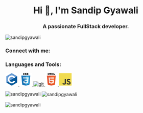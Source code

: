 <h1 align="center">Hi 👋, I'm Sandip Gyawali</h1>
<h3 align="center">A passionate FullStack developer.</h3>

<p align="left"> <img src="https://komarev.com/ghpvc/?username=sandipgyawali&label=Profile%20views&color=0e75b6&style=flat" alt="sandipgyawali" /> </p>

<h3 align="left">Connect with me:</h3>
<p align="left">
</p>

<h3 align="left">Languages and Tools:</h3>
<p align="left"> <a href="https://www.cprogramming.com/" target="_blank" rel="noreferrer"> <img src="https://raw.githubusercontent.com/devicons/devicon/master/icons/c/c-original.svg" alt="c" width="40" height="40"/> </a> <a href="https://www.w3schools.com/css/" target="_blank" rel="noreferrer"> <img src="https://raw.githubusercontent.com/devicons/devicon/master/icons/css3/css3-original-wordmark.svg" alt="css3" width="40" height="40"/> </a> <a href="https://git-scm.com/" target="_blank" rel="noreferrer"> <img src="https://www.vectorlogo.zone/logos/git-scm/git-scm-icon.svg" alt="git" width="40" height="40"/> </a> <a href="https://www.w3.org/html/" target="_blank" rel="noreferrer"> <img src="https://raw.githubusercontent.com/devicons/devicon/master/icons/html5/html5-original-wordmark.svg" alt="html5" width="40" height="40"/> </a> <a href="https://developer.mozilla.org/en-US/docs/Web/JavaScript" target="_blank" rel="noreferrer"> <img src="https://raw.githubusercontent.com/devicons/devicon/master/icons/javascript/javascript-original.svg" alt="javascript" width="40" height="40"/> </a> </p>

<p><img align="left" src="https://github-readme-stats.vercel.app/api/top-langs?username=sandipgyawali&show_icons=true&locale=en&layout=compact" alt="sandipgyawali" /></p>

<p>&nbsp;<img align="center" src="https://github-readme-stats.vercel.app/api?username=sandipgyawali&show_icons=true&locale=en" alt="sandipgyawali" /></p>

<p><img align="center" src="https://github-readme-streak-stats.herokuapp.com/?user=sandipgyawali&" alt="sandipgyawali" /></p>
